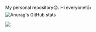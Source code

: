 My personal repository:blush:.
Hi everyone!:+1:
<br />
![Anurag's GitHub stats](https://github-readme-stats.vercel.app/api?username=OtabekVaxobov&show_icons=true&theme=material-palenight)
<br />

  <img align="center" src="https://github-readme-stats.vercel.app/api/top-langs/?username=OtabekVaxobov&layout=compact&theme=material-palenight" />

